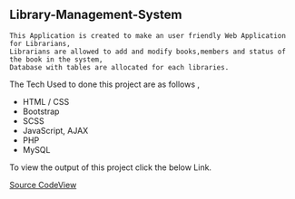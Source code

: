 ## Library-Management-System
    This Application is created to make an user friendly Web Application for Librarians,
    Librarians are allowed to add and modify books,members and status of the book in the system, 
    Database with tables are allocated for each libraries.
    
   The Tech Used to done this project are as follows ,
  -  HTML / CSS
  -  Bootstrap
  -  SCSS
  -  JavaScript, AJAX
  -  PHP
  -  MySQL
   
   To view the output of this project click the below Link.
   
   [Source Code](https://bitbucket.org/AjaiJA/workspace/projects/LMS)[View](http://jaife.cf/Library%20Management%20System)
